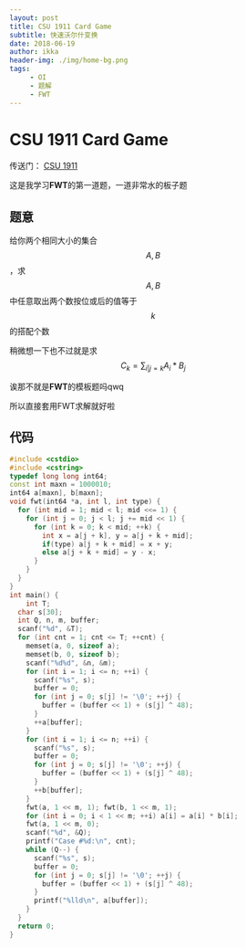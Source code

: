 ```yaml
---
layout: post
title: CSU 1911 Card Game
subtitle: 快速沃尔什变换
date: 2018-06-19
author: ikka
header-img: ./img/home-bg.png
tags: 
     - OI
     - 题解
     - FWT
---
```

# CSU 1911 Card Game

传送门： [CSU 1911](http://acm.csu.edu.cn/csuoj/problemset/problem?pid=1911)

这是我学习**FWT**的第一道题，一道非常水的板子题

## 题意

给你两个相同大小的集合 $$A,B$$ ，求 $$A,B$$ 中任意取出两个数按位或后的值等于 $$k$$ 的搭配个数

稍微想一下也不过就是求 $$C_k = \sum_{i | j = k}A_i * B_j$$

诶那不就是**FWT**的模板题吗qwq

所以直接套用FWT求解就好啦

## 代码

``` cpp
#include <cstdio>
#include <cstring>
typedef long long int64;
const int maxn = 1000010;
int64 a[maxn], b[maxn];
void fwt(int64 *a, int l, int type) {
  for (int mid = 1; mid < l; mid <<= 1) {
    for (int j = 0; j < l; j += mid << 1) {
      for (int k = 0; k < mid; ++k) {
        int x = a[j + k], y = a[j + k + mid];
        if(type) a[j + k + mid] = x + y;
        else a[j + k + mid] = y - x;
      }
    }
  }
}
int main() {
	int T;
  char s[30];
  int Q, n, m, buffer;
  scanf("%d", &T);
  for (int cnt = 1; cnt <= T; ++cnt) {
    memset(a, 0, sizeof a);
    memset(b, 0, sizeof b);
    scanf("%d%d", &n, &m);
    for (int i = 1; i <= n; ++i) {
      scanf("%s", s);
      buffer = 0;
      for (int j = 0; s[j] != '\0'; ++j) {
        buffer = (buffer << 1) + (s[j] ^ 48);
      }
      ++a[buffer];
    }
    for (int i = 1; i <= n; ++i) {
      scanf("%s", s);
      buffer = 0;
      for (int j = 0; s[j] != '\0'; ++j) {
        buffer = (buffer << 1) + (s[j] ^ 48);
      }
      ++b[buffer];
    }
    fwt(a, 1 << m, 1); fwt(b, 1 << m, 1);
    for (int i = 0; i < 1 << m; ++i) a[i] = a[i] * b[i];
    fwt(a, 1 << m, 0);
    scanf("%d", &Q);
    printf("Case #%d:\n", cnt);
    while (Q--) {
      scanf("%s", s);
      buffer = 0;
      for (int j = 0; s[j] != '\0'; ++j) {
        buffer = (buffer << 1) + (s[j] ^ 48);
      }
      printf("%lld\n", a[buffer]);
    }
  }
  return 0;
}
```
